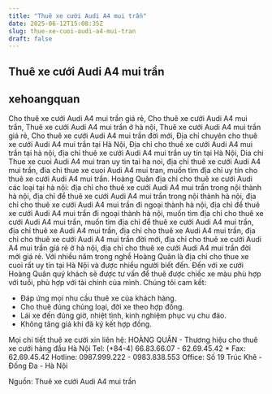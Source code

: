 ```yaml
---
title: "Thuê xe cưới Audi A4 mui trần"
date: 2025-06-12T15:08:35Z
slug: thue-xe-cuoi-audi-a4-mui-tran
draft: false
---
```


## Thuê xe cưới Audi A4 mui trần

## xehoangquan

Cho thuê xe cưới Audi A4 mui trần giá rẻ, Cho thuê xe cưới Audi A4 mui trần, Thuê xe cưới Audi A4 mui trần ở hà nội, Thuê xe cưới Audi A4 mui trần giá rẻ, Cho thuê xe cưới  Audi A4 mui trần đời mới, Địa chỉ chuyên cho thuê xe cưới Audi A4 mui trần tại Hà Nội, Địa chỉ cho thuê xe cưới Audi A4 mui trần tại hà nội, địa chỉ thuê xe cưới Audi A4 mui trần uy tín tại Hà Nội, Dia chi Thue xe cuoi Audi A4 mui tran uy tin tai ha noi, địa chỉ thuê xe cưới Audi A4 mui trần, đia chi thue xe cuoi Audi A4 mui tran, muốn tìm địa chỉ uy tín cho thuê xe cưới Audi A4 mui trần.
Hoàng Quân địa chỉ cho thuê xe cưới Audi các loại tại hà nội: địa chỉ cho thuê xe cưới Audi A4 mui trần trong nội thành hà nội, địa chỉ để thuê xe cưới Audi A4 mui trần trong nội thành hà nội, địa chỉ cho thuê xe cưới Audi A4 mui trần đi ngoại thành hà nội, địa chỉ để thuê xe cưới Audi A4 mui trần đi ngoại thành hà nội, muốn tìm địa chỉ cho thuê xe cưới Audi A4 mui trần, muốn tìm địa chỉ để thuê xe cưới Audi A4 mui trần, địa chỉ thuê xe Audi A4 mui trần, địa chỉ cho thuê xe Audi A4 mui trần, địa chỉ cho thuê xe cưới Audi A4 mui trần đời mới, địa chỉ cho thuê xe cưới Audi A4 mui trần giá rẻ ở hà nội, địa chỉ cho thuê xe cưới Audi A4 mui trần đời mới giá rẻ.
Với nhiều năm trong nghề Hoàng Quân là địa chỉ cho thue xe cuoi rất uy tín tại Hà Nội và được nhiều người biết đến. Đến với xe cưới Hoàng Quân quý khách sẽ được tư vấn để thuê được chiếc xe màu phù hợp với tuổi, phù hợp với tài chính của mình.
Chúng tôi cam kết:
- Đáp ứng mọi nhu cầu thuê xe của khách hàng.
- Cho thuê đúng chủng loại, đời xe theo hợp đồng.
- Lái xe đến đúng giờ, nhiệt tình, kinh nghiệm phục vụ chu đáo.
- Không tăng giá khi đă ký kết hợp đồng. 
 
Mọi chi tiết thuê xe cưới xin liên hệ:
HOÀNG QUÂN - Thương hiệu cho thuê xe cưới hàng đầu Hà Nội 
Tel: (+84-4) 66.83.66.07 - 62.69.45.42 * Fax: 62.69.45.42 Hotline:  0987.999.222 - 0983.838.553
Office: Số 19 Trúc Khê - Đống Đa - Hà Nội
 
Nguồn: Thuê xe cưới Audi A4 mui trần